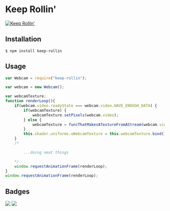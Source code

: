 # Keep Rollin'
[![Keep Rollin'](https://img.youtube.com/vi/RYnFIRc0k6E/0.jpg)](https://www.youtube.com/watch?v=RYnFIRc0k6E&feature=youtu.be&t=31)
## Installation

```
$ npm install keep-rollin
```

## Usage

```javascript
var Webcam = require("keep-rollin");

var webcam = new Webcam();

var webcamTexture;
function renderLoop(){
	if(webcam.video.readyState === webcam.video.HAVE_ENOUGH_DATA) {
		if(webcamTexture) {
			webcamTexture.setPixels(webcam.video);
		} else {
			webcamTexture = funcThatMakesATextureFromAStream(webcam.video);
		} 
		this.shader.uniforms.uWebcamTexture = this.webcamTexture.bind();
	}
	/*

		...doing neat things

	*/
	window.requestAnimationFrame(renderLoop);
}
window.requestAnimationFrame(renderLoop);
```

## Badges

![](https://img.shields.io/badge/license-MIT-blue.svg)
![](https://img.shields.io/badge/status-developing-yellow.svg)
